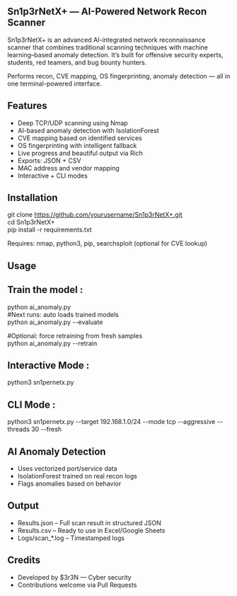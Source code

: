 ## Sn1p3rNetX+ — AI-Powered Network Recon Scanner

Sn1p3rNetX+ is an advanced AI-integrated network reconnaissance scanner that combines traditional scanning techniques with machine learning–based anomaly detection. 
It’s built for offensive security experts, students, red teamers, and bug bounty hunters.

Performs recon, CVE mapping, OS fingerprinting, anomaly detection — all in one terminal-powered interface.

## Features

-  Deep TCP/UDP scanning using Nmap
-  AI-based anomaly detection with IsolationForest
-  CVE mapping based on identified services
-  OS fingerprinting with intelligent fallback
-  Live progress and beautiful output via Rich
-  Exports: JSON + CSV
-  MAC address and vendor mapping
-  Interactive + CLI modes

## Installation

git clone https://github.com/yourusername/Sn1p3rNetX+.git \
cd Sn1p3rNetX+ \
pip install -r requirements.txt

Requires: nmap, python3, pip, searchsploit (optional for CVE lookup)

## Usage

## Train the model : 

python ai_anomaly.py \
#Next runs: auto loads trained models \
python ai_anomaly.py --evaluate 

#Optional: force retraining from fresh samples \
python ai_anomaly.py --retrain 

## Interactive Mode :

python3 sn1pernetx.py

## CLI Mode :

python3 sn1pernetx.py --target 192.168.1.0/24 --mode tcp --aggressive --threads 30 --fresh

## AI Anomaly Detection

- Uses vectorized port/service data
- IsolationForest trained on real recon logs
- Flags anomalies based on behavior

## Output

- Results.json – Full scan result in structured JSON
- Results.csv – Ready to use in Excel/Google Sheets
- Logs/scan_*.log – Timestamped logs

## Credits

- Developed by $3r3N — Cyber security
- Contributions welcome via Pull Requests
